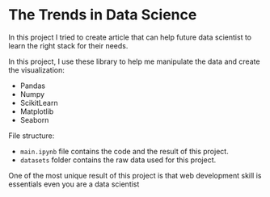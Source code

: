 # The Trends in Data Science

In this project I tried to create article that can help future data scientist to learn the right stack for their needs.

In this project, I use these library to help me manipulate the data and create the visualization:
- Pandas
- Numpy
- ScikitLearn
- Matplotlib
- Seaborn

File structure:
- `main.ipynb` file contains the code and the result of this project.
- `datasets` folder contains the raw data used for this project.

One of the most unique result of this project is that web development skill is essentials even you are a data scientist